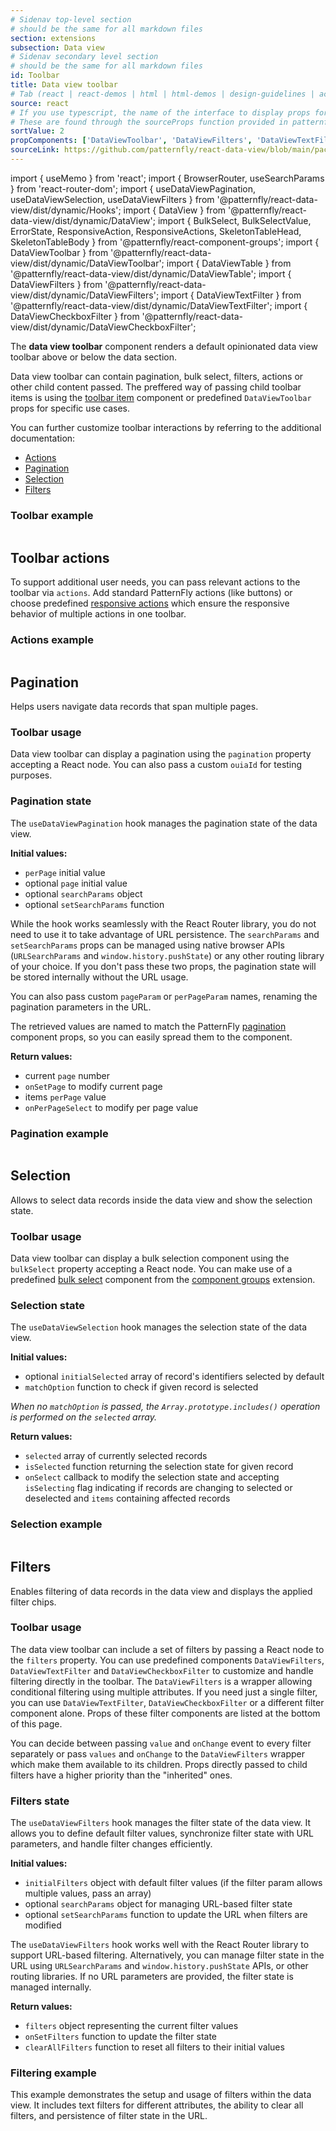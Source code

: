 ```yaml
---
# Sidenav top-level section
# should be the same for all markdown files
section: extensions
subsection: Data view
# Sidenav secondary level section
# should be the same for all markdown files
id: Toolbar
title: Data view toolbar
# Tab (react | react-demos | html | html-demos | design-guidelines | accessibility)
source: react
# If you use typescript, the name of the interface to display props for
# These are found through the sourceProps function provided in patternfly-docs.source.js
sortValue: 2
propComponents: ['DataViewToolbar', 'DataViewFilters', 'DataViewTextFilter', 'DataViewCheckboxFilter']
sourceLink: https://github.com/patternfly/react-data-view/blob/main/packages/module/patternfly-docs/content/extensions/data-view/examples/Toolbar/Toolbar.md
---
```

import { useMemo } from 'react';
import { BrowserRouter, useSearchParams } from 'react-router-dom';
import { useDataViewPagination, useDataViewSelection, useDataViewFilters } from '@patternfly/react-data-view/dist/dynamic/Hooks';
import { DataView } from '@patternfly/react-data-view/dist/dynamic/DataView';
import { BulkSelect, BulkSelectValue, ErrorState, ResponsiveAction, ResponsiveActions, SkeletonTableHead, SkeletonTableBody } from '@patternfly/react-component-groups';
import { DataViewToolbar } from '@patternfly/react-data-view/dist/dynamic/DataViewToolbar';
import { DataViewTable } from '@patternfly/react-data-view/dist/dynamic/DataViewTable';
import { DataViewFilters } from '@patternfly/react-data-view/dist/dynamic/DataViewFilters';
import { DataViewTextFilter } from '@patternfly/react-data-view/dist/dynamic/DataViewTextFilter';
import { DataViewCheckboxFilter } from '@patternfly/react-data-view/dist/dynamic/DataViewCheckboxFilter';

The **data view toolbar** component renders a default opinionated data view toolbar above or below the data section. 

Data view toolbar can contain pagination, bulk select, filters, actions or other child content passed. The preffered way of passing child toolbar items is using the [toolbar item](/components/toolbar#toolbar-items) component or predefined `DataViewToolbar` props for specific use cases.

You can further customize toolbar interactions by referring to the additional documentation: 
- [Actions](#toolbar-actions)
- [Pagination](#pagination)
- [Selection](#selection)
- [Filters](#filters)

### Toolbar example

```js file="./DataViewToolbarExample.tsx"

```

## Toolbar actions
To support additional user needs, you can pass relevant actions to the toolbar via `actions`. Add standard PatternFly actions (like buttons) or choose predefined [responsive actions](/component-groups/responsive-actions) which ensure the responsive behavior of multiple actions in one toolbar.

### Actions example

```js file="./DataViewToolbarActionsExample.tsx"

```

## Pagination

Helps users navigate data records that span multiple pages.

### Toolbar usage
Data view toolbar can display a pagination using the `pagination` property accepting a React node. You can also pass a custom `ouiaId` for testing purposes.

### Pagination state

The `useDataViewPagination` hook manages the pagination state of the data view. 

**Initial values:**
- `perPage` initial value
- optional `page` initial value
- optional `searchParams` object
- optional `setSearchParams` function

While the hook works seamlessly with the React Router library, you do not need to use it to take advantage of URL persistence. The `searchParams` and `setSearchParams` props can be managed using native browser APIs (`URLSearchParams` and `window.history.pushState`) or any other routing library of your choice. If you don't pass these two props, the pagination state will be stored internally without the URL usage.

You can also pass custom `pageParam` or `perPageParam` names, renaming the pagination parameters in the URL.

The retrieved values are named to match the PatternFly [pagination](/components/pagination) component props, so you can easily spread them to the component.

**Return values:**
- current `page` number
- `onSetPage` to modify current page
- items `perPage` value
- `onPerPageSelect` to modify per page value

### Pagination example
```js file="./PaginationExample.tsx"

```

## Selection
Allows to select data records inside the data view and show the selection state.

### Toolbar usage
Data view toolbar can display a bulk selection component using the `bulkSelect` property accepting a React node. You can make use of a predefined [bulk select](/extensions/component-groups/bulk-select) component from the [component groups](/extensions/component-groups/about-component-groups) extension.

### Selection state

The `useDataViewSelection` hook manages the selection state of the data view. 

**Initial values:**
- optional `initialSelected` array of record's identifiers selected by default 
- `matchOption` function to check if given record is selected

*When no `matchOption` is passed, the `Array.prototype.includes()` operation is performed on the `selected` array.*

**Return values:**
- `selected` array of currently selected records
- `isSelected` function returning the selection state for given record
- `onSelect` callback to modify the selection state and accepting `isSelecting` flag indicating if records are changing to selected or deselected and `items` containing affected records 

### Selection example

```js file="./SelectionExample.tsx"

```

## Filters
Enables filtering of data records in the data view and displays the applied filter chips.

### Toolbar usage
The data view toolbar can include a set of filters by passing a React node to the `filters` property. You can use predefined components `DataViewFilters`, `DataViewTextFilter` and `DataViewCheckboxFilter` to customize and handle filtering directly in the toolbar. The `DataViewFilters` is a wrapper allowing conditional filtering using multiple attributes. If you need just a single filter, you can use `DataViewTextFilter`, `DataViewCheckboxFilter` or a different filter component alone. Props of these filter components are listed at the bottom of this page. 

You can decide between passing `value` and `onChange` event to every filter separately or pass `values` and `onChange` to the `DataViewFilters` wrapper which make them available to its children. Props directly passed to child filters have a higher priority than the "inherited" ones. 

### Filters state

The `useDataViewFilters` hook manages the filter state of the data view. It allows you to define default filter values, synchronize filter state with URL parameters, and handle filter changes efficiently.

**Initial values:**
- `initialFilters` object with default filter values (if the filter param allows multiple values, pass an array)
- optional `searchParams` object for managing URL-based filter state
- optional `setSearchParams` function to update the URL when filters are modified

The `useDataViewFilters` hook works well with the React Router library to support URL-based filtering. Alternatively, you can manage filter state in the URL using `URLSearchParams` and `window.history.pushState` APIs, or other routing libraries. If no URL parameters are provided, the filter state is managed internally.

**Return values:**
- `filters` object representing the current filter values
- `onSetFilters` function to update the filter state
- `clearAllFilters` function to reset all filters to their initial values

### Filtering example
This example demonstrates the setup and usage of filters within the data view. It includes text filters for different attributes, the ability to clear all filters, and persistence of filter state in the URL.

```js file="./FiltersExample.tsx"

```
